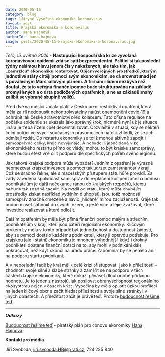 ```yaml
---
date: 2020-05-15
category: blog
tags: lídryně Vysočina ekonomika koronavirus
layout: post
title: Krajská ekonomika a koronavirus
author: Hana Hajnová 
authorId:  hana.hajnova
image: posts/2020-05-15-krajska-ekonomika-a-koronavirus.jpg
---
```


*Telč, 15. května 2020* - **Nastupující hospodářská krize vyvolaná koronavirovou epidemií zdá se býti bezprecedentní. Politici si tak poslední týdny nelámou hlavu jenom čísly nakažených, ale také tím, jak „zamrzlou“ ekonomiku restartovat. Objem veřejných prostředků, kterým jednotlivé státy chtějí pomoci svým ekonomikám, se dá srovnat snad jen s poválečným Marshallovým plánem. A firmám i lidem nezbývá než doufat, že tato veřejná finanční pomoc bude strukturována na základě promyšlených a o data podložených opatřeních, a ne na základě snahy zalíbit se vybrané skupině voličů.** 

Před dvěma měsíci začala platit v Česku první restriktivní opatření, která měla za cíl nedopustit nekontrolovatelný nárůst onemocnění covid-19 a ochránit tak české zdravotnictví před kolapsem. Tato přísná regulace na počátku epidemie se ukázala jako správný krok, nicméně nyní už je situace jiná a je třeba řízení opět decentralizovat. Obzvláště v situaci, kdy se někteří čelní politici ve svých současných pravomocech natolik zhlédli, že se jich odmítají vzdát. Do restartu ekonomiky se totiž mohou aktivně zapojit i samosprávné celky, kraje nevyjímaje. A nebude-li jasně daná vize ekonomického restartu přímo od vlády, mohou to být krajské samosprávy, které budou efektivně cílit podporu dle specifických potřeb svého regionu.

Jak taková krajská podpora může vypadat? Jedním z opatření je výrazně neomezovat krajské investice a pomoci tak udržet zaměstnanost v kraji. Což se snadno řekne, ale s macešským přístupem státu hůře provádí. Za zády zavedená spoluúčast samospráv do vyplácení kompenzačního bonusu podnikatelům je další nečekanou ránou do krajských rozpočtů, kterou nebude tak snadné zacelit. Na rozdíl od státu, který může chybějící prostředky získat například vydáním dluhopisů, jsou totiž možnosti samospráv značně omezené a navíc „hlídané“ mírou zadluženosti. Kraje tak budou muset sáhnout do svých rezerv, a ještě více a lépe zvažovat, které investice realizovat a které odložit.  

Dalším opatřením by měla být přímá finanční pomoc malým a středním podnikatelům v kraji, kteří jsou páteří regionální ekonomiky. Klíčovým prvkem by měla v tomto případě být jednoduchost a dostupnost žádosti, aby se pomoci dostalo každému podnikateli, který ji opravdu potřebuje. Pro krajskou (ale i státní) ekonomiku je mnohem výhodnější, když i drobný podnikatel dostane finanční dotaci na to, aby mohl v podnikání dále pokračovat, než když skončí na úřadu práce. Zapomínat by se nemělo ani na podporu startu podnikání. 

A v neposlední řadě by kraj měl k celé krizi přistupovat i jako k příležitosti – zhodnotit svoje silné a slabé stránky a zaměřit se na podporu v těch částech krajské ekonomiky, které dokáží přinášet dlouhodobě přidanou hodnotu. Je to jeden z nástrojů, jak posilovat obranyschopnost regionálního ekosystému nejen v časech krize. Vysočina by měla opustit úzkou profilaci na jeden klíčový obor a začít hledat příležitosti a svoje silné stránky i v jiných oblastech. A příležitost začít je právě teď. Protože [budoucnost řešíme teď](https://budoucnostresimeted.cz). 

---

***Odkazy***

[Budoucnost řešíme teď](https://budoucnostresimeted.cz) - pirátský plán pro obnovu ekonomiky
[Hana Hajnová](https://vysocina.pirati.cz/lide/hana-hajnova/)


**Kontakt pro média**

Jiří Svoboda, <jiri.svoboda.HB@pirati.cz>, 724 235 840
